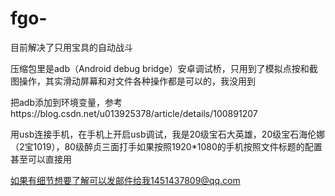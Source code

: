 # fgo-
目前解决了只用宝具的自动战斗

压缩包里是adb（Android debug bridge）安卓调试桥，只用到了模拟点按和截图操作，其实滑动屏幕和对文件各种操作都是可以的，我没用到

把adb添加到环境变量，参考https://blog.csdn.net/u013925378/article/details/100891207

用usb连接手机，在手机上开启usb调试，我是20级宝石大英雄，20级宝石海伦娜（2宝1019），80级醉贞三面打手如果按照1920*1080的手机按照文件标题的配置甚至可以直接用

如果有细节想要了解可以发邮件给我1451437809@qq.com
